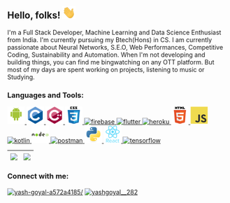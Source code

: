 ## Hello, folks! <img src="https://github.com/yashgoyal2802/yashgoyal2802/blob/main/resources/wave.gif" width="30">

I'm a Full Stack Developer, Machine Learning and Data Science Enthusiast from India. I'm currently pursuing my Btech(Hons) in CS. I am currently passionate about Neural Networks, S.E.O, Web Performances, Competitive Coding, Sustainability and Automation. When I'm not developing and building things, you can find me bingwatching on any OTT platform. But most of my days are spent working on projects, listening to music or Studying.

<h3 align="left">Languages and Tools:</h3>
<p align="left"> <a href="https://developer.android.com" target="_blank"> <img src="https://raw.githubusercontent.com/devicons/devicon/master/icons/android/android-original-wordmark.svg" alt="android" width="40" height="40"/> </a> <a href="https://www.cprogramming.com/" target="_blank"> <img src="https://raw.githubusercontent.com/devicons/devicon/master/icons/c/c-original.svg" alt="c" width="40" height="40"/> </a> <a href="https://www.w3schools.com/cpp/" target="_blank"> <img src="https://raw.githubusercontent.com/devicons/devicon/master/icons/cplusplus/cplusplus-original.svg" alt="cplusplus" width="40" height="40"/> </a> <a href="https://www.w3schools.com/css/" target="_blank"> <img src="https://raw.githubusercontent.com/devicons/devicon/master/icons/css3/css3-original-wordmark.svg" alt="css3" width="40" height="40"/> </a> <a href="https://firebase.google.com/" target="_blank"> <img src="https://www.vectorlogo.zone/logos/firebase/firebase-icon.svg" alt="firebase" width="40" height="40"/> </a> <a href="https://flutter.dev" target="_blank"> <img src="https://www.vectorlogo.zone/logos/flutterio/flutterio-icon.svg" alt="flutter" width="40" height="40"/> </a> <a href="https://heroku.com" target="_blank"> <img src="https://www.vectorlogo.zone/logos/heroku/heroku-icon.svg" alt="heroku" width="40" height="40"/> </a> <a href="https://www.w3.org/html/" target="_blank"> <img src="https://raw.githubusercontent.com/devicons/devicon/master/icons/html5/html5-original-wordmark.svg" alt="html5" width="40" height="40"/> </a> <a href="https://developer.mozilla.org/en-US/docs/Web/JavaScript" target="_blank"> <img src="https://raw.githubusercontent.com/devicons/devicon/master/icons/javascript/javascript-original.svg" alt="javascript" width="40" height="40"/> </a> <a href="https://kotlinlang.org" target="_blank"> <img src="https://www.vectorlogo.zone/logos/kotlinlang/kotlinlang-icon.svg" alt="kotlin" width="40" height="40"/> </a> <a href="https://nodejs.org" target="_blank"> <img src="https://raw.githubusercontent.com/devicons/devicon/master/icons/nodejs/nodejs-original-wordmark.svg" alt="nodejs" width="40" height="40"/> </a> <a href="https://postman.com" target="_blank"> <img src="https://www.vectorlogo.zone/logos/getpostman/getpostman-icon.svg" alt="postman" width="40" height="40"/> </a> <a href="https://www.python.org" target="_blank"> <img src="https://raw.githubusercontent.com/devicons/devicon/master/icons/python/python-original.svg" alt="python" width="40" height="40"/> </a> <a href="https://reactjs.org/" target="_blank"> <img src="https://raw.githubusercontent.com/devicons/devicon/master/icons/react/react-original-wordmark.svg" alt="react" width="40" height="40"/> </a> <a href="https://www.tensorflow.org" target="_blank"> <img src="https://www.vectorlogo.zone/logos/tensorflow/tensorflow-icon.svg" alt="tensorflow" width="40" height="40"/> </a> </p>

<!-- Links to your social media accounts -->

[2]: https://www.linkedin.com/in/yash-goyal-a572a4185/

|<img align="center" src="https://github-readme-stats-yashgoyal2802.vercel.app/api?username=yashgoyal2802&&theme=buefy-dark&&show_icons=true&&hide_border=false&bg_color=1a1b27&icon_color=ff3860&title_color=7957d5&text_color=808080&count_private=true" />|<img align="center" height="193px" src="https://github-readme-stats-yashgoyal2802.vercel.app/api/top-langs/?username=yashgoyal2802&layout=compact&hide=jupyter%20notebook&&theme=buefy-dark&&show_icons=true&&hide_border=false&bg_color=1a1b27&icon_color=ff3860&title_color=7957d5&text_color=808080" />|
|---|---|

<!--
**yashgoyal2802/yashgoyal2802** is a ✨ _special_ ✨ repository because its `README.md` (this file) appears on your GitHub profile.

Here are some ideas to get you started:

- 🔭 I’m currently working on ...
- 🌱 I’m currently learning ...
- 👯 I’m looking to collaborate on ...
- 🤔 I’m looking for help with ...
- 💬 Ask me about ...
- 📫 How to reach me: ...
- 😄 Pronouns: ...
- ⚡ Fun fact: ...
-->


<h3 align="left">Connect with me:</h3>
<p align="left" color="white">
<a href="https://linkedin.com/in/yash-goyal-a572a4185/" target="blank"> <img align="center" src="https://cdn.jsdelivr.net/npm/simple-icons@3.0.1/icons/linkedin.svg" alt="yash-goyal-a572a4185/" height="30" width="40"/></a>
<a href="https://instagram.com/yashgoyal__282" target="blank"><img align="center" src="https://cdn.jsdelivr.net/npm/simple-icons@3.0.1/icons/instagram.svg" alt="yashgoyal__282" height="30" width="40" /></a>
</p>



